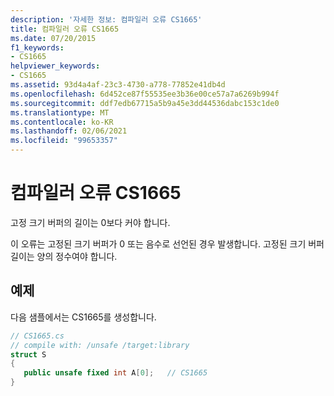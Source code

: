 ```yaml
---
description: '자세한 정보: 컴파일러 오류 CS1665'
title: 컴파일러 오류 CS1665
ms.date: 07/20/2015
f1_keywords:
- CS1665
helpviewer_keywords:
- CS1665
ms.assetid: 93d4a4af-23c3-4730-a778-77852e41db4d
ms.openlocfilehash: 6d452ce87f55535ee3b36e00ce57a7a6269b994f
ms.sourcegitcommit: ddf7edb67715a5b9a45e3dd44536dabc153c1de0
ms.translationtype: MT
ms.contentlocale: ko-KR
ms.lasthandoff: 02/06/2021
ms.locfileid: "99653357"
---
```

# <a name="compiler-error-cs1665"></a>컴파일러 오류 CS1665

고정 크기 버퍼의 길이는 0보다 커야 합니다.  
  
 이 오류는 고정된 크기 버퍼가 0 또는 음수로 선언된 경우 발생합니다. 고정된 크기 버퍼 길이는 양의 정수여야 합니다.  
  
## <a name="example"></a>예제  

 다음 샘플에서는 CS1665를 생성합니다.  
  
```csharp  
// CS1665.cs  
// compile with: /unsafe /target:library  
struct S  
{
   public unsafe fixed int A[0];   // CS1665  
}  
```
